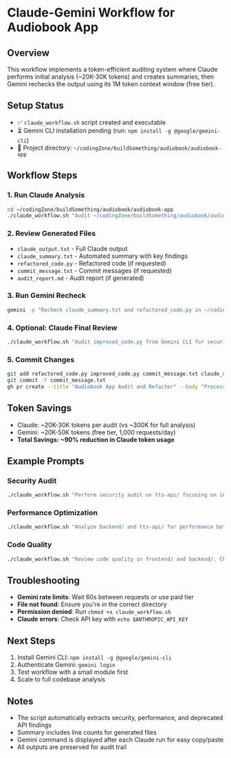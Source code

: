 # Claude-Gemini Workflow for Audiobook App

## Overview
This workflow implements a token-efficient auditing system where Claude performs initial analysis (~20K-30K tokens) and creates summaries, then Gemini rechecks the output using its 1M token context window (free tier).

## Setup Status
- ✅ `claude_workflow.sh` script created and executable
- ⏳ Gemini CLI installation pending (run: `npm install -g @google/gemini-cli`)
- 📁 Project directory: `~/codingZone/buildSomething/audiobook/audiobook-app`

## Workflow Steps

### 1. Run Claude Analysis
```bash
cd ~/codingZone/buildSomething/audiobook/audiobook-app
./claude_workflow.sh "Audit ~/codingZone/buildSomething/audiobook/audiobook-app for security vulnerabilities and performance issues. Generate refactored code in refactored_code.py and detailed commit messages in commit_message.txt."
```

### 2. Review Generated Files
- `claude_output.txt` - Full Claude output
- `claude_summary.txt` - Automated summary with key findings
- `refactored_code.py` - Refactored code (if requested)
- `commit_message.txt` - Commit messages (if requested)
- `audit_report.md` - Audit report (if generated)

### 3. Run Gemini Recheck
```bash
gemini -p "Recheck claude_summary.txt and refactored_code.py in ~/codingZone/buildSomething/audiobook/audiobook-app for additional bugs, deprecated APIs, or performance issues. Suggest improvements and generate updated code in improved_code.py."
```

### 4. Optional: Claude Final Review
```bash
./claude_workflow.sh "Audit improved_code.py from Gemini CLI for security and performance, ensuring compatibility with audiobook app requirements. Update refactored_code.py and commit_message.txt."
```

### 5. Commit Changes
```bash
git add refactored_code.py improved_code.py commit_message.txt claude_summary.txt
git commit -F commit_message.txt
gh pr create --title "Audiobook App Audit and Refactor" --body "Processed with Claude-Gemini workflow"
```

## Token Savings
- Claude: ~20K-30K tokens per audit (vs ~300K for full analysis)
- Gemini: ~20K-50K tokens (free tier, 1,000 requests/day)
- **Total Savings: ~90% reduction in Claude token usage**

## Example Prompts

### Security Audit
```bash
./claude_workflow.sh "Perform security audit on tts-api/ focusing on input validation, authentication, and API security. Generate refactored_code.py with fixes."
```

### Performance Optimization
```bash
./claude_workflow.sh "Analyze backend/ and tts-api/ for performance bottlenecks. Focus on database queries, async operations, and caching. Generate optimized code."
```

### Code Quality
```bash
./claude_workflow.sh "Review code quality in frontend/ and backend/. Check for deprecated APIs, unused imports, and code duplication. Generate refactored versions."
```

## Troubleshooting
- **Gemini rate limits**: Wait 60s between requests or use paid tier
- **File not found**: Ensure you're in the correct directory
- **Permission denied**: Run `chmod +x claude_workflow.sh`
- **Claude errors**: Check API key with `echo $ANTHROPIC_API_KEY`

## Next Steps
1. Install Gemini CLI: `npm install -g @google/gemini-cli`
2. Authenticate Gemini: `gemini login`
3. Test workflow with a small module first
4. Scale to full codebase analysis

## Notes
- The script automatically extracts security, performance, and deprecated API findings
- Summary includes line counts for generated files
- Gemini command is displayed after each Claude run for easy copy/paste
- All outputs are preserved for audit trail